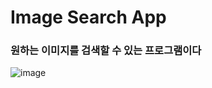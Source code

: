 <h1>Image Search App</h1>

<h3>원하는 이미지를 검색할 수 있는 프로그램이다</h3>

![image](https://github.com/leeyongha2006/Javascript-project/assets/126844590/a34e6658-fea3-4768-b842-6ea8c03a3e9f)




